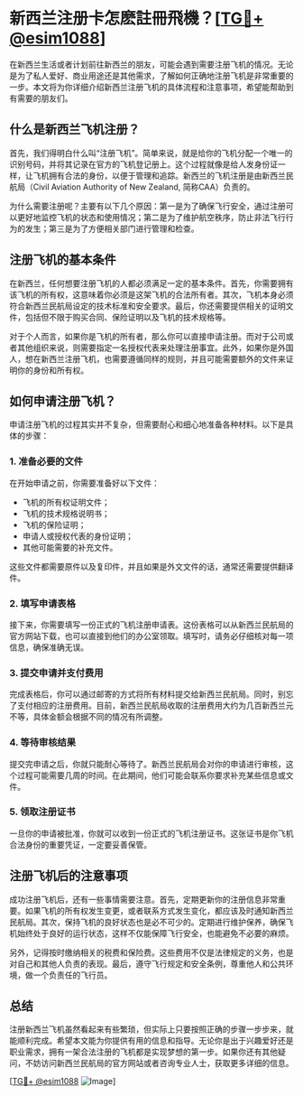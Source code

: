 # 新西兰注册卡怎麽註冊飛機？[[TG💪+ @esim1088](https://t.me/s/esim1088)]

在新西兰生活或者计划前往新西兰的朋友，可能会遇到需要注册飞机的情况。无论是为了私人爱好、商业用途还是其他需求，了解如何正确地注册飞机是非常重要的一步。本文将为你详细介绍新西兰注册飞机的具体流程和注意事项，希望能帮助到有需要的朋友们。

## 什么是新西兰飞机注册？

首先，我们得明白什么叫“注册飞机”。简单来说，就是给你的飞机分配一个唯一的识别号码，并将其记录在官方的飞机登记册上。这个过程就像是给人发身份证一样，让飞机拥有合法的身份，以便于管理和追踪。新西兰的飞机注册是由新西兰民航局（Civil Aviation Authority of New Zealand, 简称CAA）负责的。

为什么需要注册呢？主要有以下几个原因：第一是为了确保飞行安全，通过注册可以更好地监控飞机的状态和使用情况；第二是为了维护航空秩序，防止非法飞行行为的发生；第三是为了方便相关部门进行管理和检查。

## 注册飞机的基本条件

在新西兰，任何想要注册飞机的人都必须满足一定的基本条件。首先，你需要拥有该飞机的所有权，这意味着你必须是这架飞机的合法所有者。其次，飞机本身必须符合新西兰民航局设定的技术标准和安全要求。最后，你还需要提供相关的证明文件，包括但不限于购买合同、保险证明以及飞机的技术规格等。

对于个人而言，如果你是飞机的所有者，那么你可以直接申请注册。而对于公司或者其他组织来说，则需要指定一名授权代表来处理注册事宜。此外，如果你是外国人，想在新西兰注册飞机，也需要遵循同样的规则，并且可能需要额外的文件来证明你的身份和所有权。

## 如何申请注册飞机？

申请注册飞机的过程其实并不复杂，但需要耐心和细心地准备各种材料。以下是具体的步骤：

### 1. 准备必要的文件

在开始申请之前，你需要准备好以下文件：
- 飞机的所有权证明文件；
- 飞机的技术规格说明书；
- 飞机的保险证明；
- 申请人或授权代表的身份证明；
- 其他可能需要的补充文件。

这些文件都需要原件以及复印件，并且如果是外文文件的话，通常还需要提供翻译件。

### 2. 填写申请表格

接下来，你需要填写一份正式的飞机注册申请表。这份表格可以从新西兰民航局的官方网站下载，也可以直接到他们的办公室领取。填写时，请务必仔细核对每一项信息，确保准确无误。

### 3. 提交申请并支付费用

完成表格后，你可以通过邮寄的方式将所有材料提交给新西兰民航局。同时，别忘了支付相应的注册费用。目前，新西兰民航局收取的注册费用大约为几百新西兰元不等，具体金额会根据不同的情况有所调整。

### 4. 等待审核结果

提交完申请之后，你就只能耐心等待了。新西兰民航局会对你的申请进行审核，这个过程可能需要几周的时间。在此期间，他们可能会联系你要求补充某些信息或文件。

### 5. 领取注册证书

一旦你的申请被批准，你就可以收到一份正式的飞机注册证书。这张证书是你飞机合法身份的重要凭证，一定要妥善保管。

## 注册飞机后的注意事项

成功注册飞机后，还有一些事情需要注意。首先，定期更新你的注册信息非常重要。如果飞机的所有权发生变更，或者联系方式发生变化，都应该及时通知新西兰民航局。其次，保持飞机的良好状态也是必不可少的。定期进行维护保养，确保飞机始终处于良好的运行状态，这样不仅能保障飞行安全，也能避免不必要的麻烦。

另外，记得按时缴纳相关的税费和保险费。这些费用不仅是法律规定的义务，也是对自己和其他人负责的表现。最后，遵守飞行规定和安全条例，尊重他人和公共环境，做一个负责任的飞行员。

## 总结

注册新西兰飞机虽然看起来有些繁琐，但实际上只要按照正确的步骤一步步来，就能顺利完成。希望本文能为你提供有用的信息和指导。无论你是出于兴趣爱好还是职业需求，拥有一架合法注册的飞机都是实现梦想的第一步。如果你还有其他疑问，不妨访问新西兰民航局的官方网站或者咨询专业人士，获取更多详细的信息。

[[TG💪+ @esim1088](https://t.me/s/esim1088) ![Image](https://i.postimg.cc/4NQfJmqS/Snipaste-2025-05-13-00-14-12.png)]